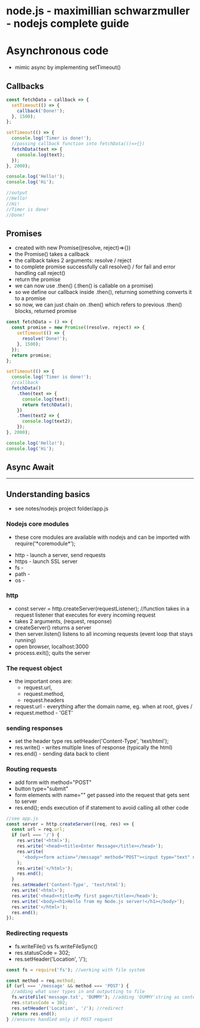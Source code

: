 # node.js - maximillian schwarzmuller - nodejs complete guide

# Asynchronous code

- mimic async by implementing setTimeout()

## Callbacks

```js
const fetchData = callback => {
  setTimeout(() => {
    callback('Done!');
  }, 1500);
};

setTimeout(() => {
  console.log('Timer is done!');
  //passing callback function into fetchData(()=>{})
  fetchData(text => {
    console.log(text);
  });
}, 2000);

console.log('Hello!');
console.log('Hi');

//output
//Hello!
//Hi!
//Timer is done!
//Done!
```

## Promises

- created with new Promise((resolve, reject)=>{})
- the Promise() takes a callback
- the callback takes 2 arguments: resolve / reject
- to complete promise successfully call resolve() / for fail and error handling call reject()
- return the promise
- we can now use .then() (.then() is callable on a promise)
- so we define our callback inside .then(), returning something converts it to a promise
- so now, we can just chain on .then() which refers to previous .then() blocks, returned promise

```js
const fetchData = () => {
  const promise = new Promise((resolve, reject) => {
    setTimeout(() => {
      resolve('Done!');
    }, 1500);
  });
  return promise;
};

setTimeout(() => {
  console.log('Timer is done!');
  //callback
  fetchData()
    .then(text => {
      console.log(text);
      return fetchData();
    })
    .then(text2 => {
      console.log(text2);
    });
}, 2000);

console.log('Hello!');
console.log('Hi');
```

## Async Await

---

## Understanding basics

- see notes/nodejs project folder/app.js

### Nodejs core modules

- these core modules are available with nodejs and can be imported with require('\*coremodule\*');

* http - launch a server, send requests
* https - launch SSL server
* fs -
* path -
* os -

### http

- const server = http.createServer(requestListener); //function takes in a request listener that executes for every incoming request
- takes 2 arguments, (request, response)
- createServer() returns a server
- then server.listen() listens to all incoming requests (event loop that stays running)
- open browser, localhost:3000
- process.exit(); quits the server

### The request object

- the important ones are:
  - request.url,
  - request.method,
  - request.headers
- request.url - everything after the domain name, eg. when at root, gives /
- request.method - 'GET'

### sending responses

- set the header type res.setHeader('Content-Type', 'text/html');
- res.write() - writes multiple lines of response (typically the html)
- res.end() - sending data back to client

### Routing requests

- add form with method="POST"
- button type="submit"
- form elements with name="" get passed into the request that gets sent to server
- res.end(); ends execution of if statement to avoid calling all other code

```js
//see app.js
const server = http.createServer((req, res) => {
  const url = req.url;
  if (url === '/') {
    res.write('<html>');
    res.write('<head><title>Enter Message</title></head>');
    res.write(
      '<body><form action="/message" method="POST"><input type="text" name="message"><button type="submit">Send</button></form></body>'
    );
    res.write('</html>');
    res.end();
  }
  res.setHeader('Content-Type', 'text/html');
  res.write('<html>');
  res.write('<head><title>My first page</title></head>');
  res.write('<body><h1>Hello from my Node.js server!</h1></body>');
  res.write('</html>');
  res.end();
});
```

### Redirecting requests

- fs.writeFile() vs fs.writeFileSync()
- res.statusCode = 302;
- res.setHeader('Location', '/');

```js
const fs = require('fs'); //working with file system

const method = req.method;
if (url === '/message' && method === 'POST') {
  //adding what user types in and outputting to file
  fs.writeFile('message.txt', 'DUMMY'); //adding 'DUMMY'string as content of file
  res.statusCode = 302;
  res.setHeader('Location', '/'); //redirect
  return res.end();
} //ensures handled only if POST request
```
